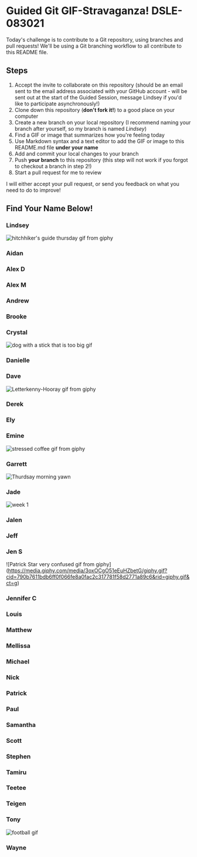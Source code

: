 # Guided Git GIF-Stravaganza! DSLE-083021

Today's challenge is to contribute to a Git repository, using branches and pull requests! We'll be using a Git branching workflow to all contribute to this README file.

## Steps

1. Accept the invite to collaborate on this repository (should be an email sent to the email address associated with your GitHub account - will be sent out at the start of the Guided Session, message Lindsey if you'd like to participate asynchronously!)
2. Clone down this repository (**don't fork it!**) to a good place on your computer
3. Create a new branch on your local repository (I recommend naming your branch after yourself, so my branch is named *Lindsey*)
4. Find a GIF or image that summarizes how you're feeling today
5. Use Markdown syntax and a text editor to add the GIF or image to this README.md file **under your name**
6. Add and commit your local changes to your branch
7. Push **your branch** to this repository (this step will not work if you forgot to checkout a branch in step 2!)
8. Start a pull request for me to review

I will either accept your pull request, or send you feedback on what you need to do to improve!

## Find Your Name Below!

### Lindsey

![hitchhiker's guide thursday gif from giphy](https://media.giphy.com/media/esIEbQqOP14PK/giphy.gif?cid=ecf05e47uv192vxnlwyupoicecvhpmwb7undx1lyorrj6ire&rid=giphy.gif&ct=g)

### Aidan 


### Alex D 


### Alex M 


### Andrew 


### Brooke 


### Crystal 
![dog with a stick that is too big gif](https://c.tenor.com/bQLlr6k9ZycAAAAM/big-brain.gif)

### Danielle 


### Dave

![Letterkenny-Hooray gif from giphy](https://media.giphy.com/media/AhXw4MktwT7C16OsmG/giphy.gif?)

### Derek 


### Ely 


### Emine 

![stressed coffee gif from giphy](https://media.giphy.com/media/M4ecx9P2jI4tq/giphy.gif?cid=ecf05e47ijn5e7fpzebtq96meuibopwmweo6op524mxygd80&rid=giphy.gif&ct=g)

### Garrett 
![Thurdsay morning yawn](https://media.giphy.com/media/bGCwmLDnwL25kCg3FV/giphy-downsized-large.gif?cid=ecf05e47akijuukxixoubx0tr82j43haolejeiu916133scj&rid=giphy-downsized-large.gif&ct=g)


### Jade 
![week 1](https://media.giphy.com/media/9M5jK4GXmD5o1irGrF/giphy.gif)

### Jalen 


### Jeff 


### Jen S 
![Patrick Star very confused gif from giphy] (https://media.giphy.com/media/3oxOCgO51eEuHZbetG/giphy.gif?cid=790b7611bdb6ff0f066fe8a0fac2c317781f58d2771a89c6&rid=giphy.gif&ct=g)

### Jennifer C 


### Louis 


### Matthew 


### Mellissa 


### Michael 


### Nick 


### Patrick 


### Paul


### Samantha 


### Scott 


### Stephen 


### Tamiru


### Teetee 


### Teigen 


### Tony 
![football gif](http://www.baltimorefishbowl.com/wp-content/uploads/2015/01/ben-roethlisberger-intercepted-by-baltimore-replay.gif)

### Wayne

